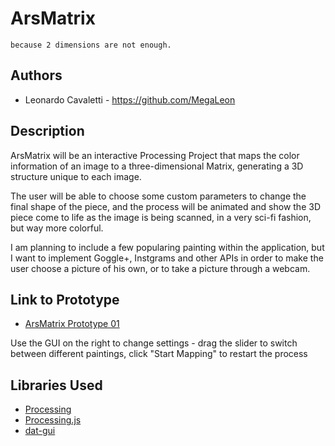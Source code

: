 # ArsMatrix

```
because 2 dimensions are not enough.
```

## Authors
- Leonardo Cavaletti - https://github.com/MegaLeon

## Description
ArsMatrix will be an interactive Processing Project that maps the color information of an image to a three-dimensional Matrix, generating a 3D structure unique to each image.

The user will be able to choose some custom parameters to change the final shape of the piece, and the process will be animated and show the 3D piece come to life as the image is being scanned, in a very sci-fi fashion, but way more colorful. 

I am planning to include a few popularing painting within the application, but I want to implement Goggle+, Instgrams and other APIs in order to make the user choose a picture of his own, or to take a picture through a webcam.

## Link to Prototype
- [ArsMatrix Prototype 01](http://arsmatrix.neocities.org/ "ArsMatrix Prototype 01")

Use the GUI on the right to change settings - drag the slider to switch between different paintings, click "Start Mapping" to restart the process


## Libraries Used
- [Processing](http://processing.org/ "Processing")
- [Processing.js](http://processingjs.org/ "Processing.js")
- [dat-gui](https://code.google.com/p/dat-gui/ "dat-gui")

